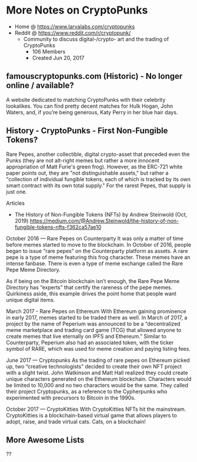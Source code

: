 # More Notes on CryptoPunks


- Home @ <https://www.larvalabs.com/cryptopunks>
- Reddit @ <https://www.reddit.com/r/cryptopunk/>
  - Community to discuss digital-/crypto- art and the trading of CryptoPunks
    - 106 Members
    - Created Jun 20, 2017




## famouscryptopunks.com  (Historic) - No longer online / available?

A website dedicated to matching CryptoPunks with their celebrity lookalikes. You can find pretty decent matches for Hulk Hogan, John Waters, and, if you’re being generous, Katy Perry in her blue hair days.





## History - CryptoPunks - First Non-Fungible Tokens?

Rare Pepes, another collectible, digital crypto-asset that preceded even the Punks (they are not alt-right memes but rather a more innocent appropriation of Matt Furie's green frog). However, as the ERC-721 white paper points out, they are "not distinguishable assets," but rather a "collection of individual fungible tokens, each of which is tracked by its own smart contract with its own total supply." For the rarest Pepes, that supply is just one.


Articles
- The History of Non-Fungible Tokens (NFTs) by Andrew Steinwold (Oct, 2019) <https://medium.com/@Andrew.Steinwold/the-history-of-non-fungible-tokens-nfts-f362ca57ae10>


October 2016 — Rare Pepes on Counterparty
It was only a matter of time before memes started to move to the blockchain. In October of 2016, people began to issue “rare pepes” on the Counterparty platform as assets. A rare pepe is a type of meme featuring this frog character.
These memes have an intense fanbase. There is even a type of meme exchange called the Rare Pepe Meme Directory.

As if being on the Bitcoin blockchain isn’t enough, the Rare Pepe Meme Directory has “experts” that certify the rareness of the pepe memes. Quirkiness aside, this example drives the point home that people want unique digital items.


March 2017 - Rare Pepes on Ethereum
With Ethereum gaining prominence in early 2017, memes started to be traded there as well. In March of 2017, a project by the name of Peperium was announced to be a “decentralized meme marketplace and trading card game (TCG) that allowed anyone to create memes that live eternally on IPFS and Ethereum.” Similar to Counterparty, Peperium also had an associated token, with the ticker symbol of RARE, which was used for meme creation and paying listing fees.

June 2017 — Cryptopunks
As the trading of rare pepes on Ethereum picked up, two “creative technologists” decided to create their own NFT project with a slight twist. John Watkinson and Matt Hall realized they could create unique characters generated on the Ethereum blockchain. Characters would be limited to 10,000 and no two characters would be the same. They called their project Cryptopunks, as a reference to the Cypherpunks who experimented with precursors to Bitcoin in the 1990s.


October 2017 — CryptoKitties
With CryptoKitties NFTs hit the mainstream. CryptoKitties is a blockchain-based virtual game that allows players to adopt, raise, and trade virtual cats. Cats, on a blockchain!


## More Awesome Lists

??
